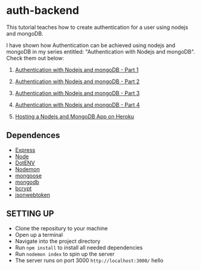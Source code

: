 # auth-backend
This tutorial teaches how to create authentication for a user using nodejs and mongoDB. 

I have shown how Authentication can be achieved using nodejs and mongoDB in my series entitled: "Authentication with Nodejs and mongoDB". Check them out below:

1. [Authentication with Nodejs and mongoDB - Part 1](https://dev.to/ebereplenty/authentication-with-nodejs-and-mongodb-part-1-10pn)

2. [Authentication with Nodejs and mongoDB - Part 2](https://dev.to/ebereplenty/authentication-with-nodejs-and-mongodb-part-2-1hg9)

3. [Authentication with Nodejs and mongoDB - Part 3](https://dev.to/ebereplenty/authentication-with-nodejs-and-mongodb-part-3-3mic)

4. [Authentication with Nodejs and mongoDB - Part 4](https://dev.to/ebereplenty/authentication-with-nodejs-and-mongodb-part-4-4p37)

5. [Hosting a Nodejs and MongoDB App on Heroku](https://dev.to/ebereplenty/hosting-a-nodejs-and-mongodb-app-on-heroku-38b8)

## Dependences
- [Express](https://www.npmjs.com/package/express)
- [Node](http://nodejs.org/)
- [DotENV](https://www.npmjs.com/package/dotenv)
- [Nodemon](https://www.npmjs.com/package/nodemon)
- [mongoose](https://mongoosejs.com/docs/)
- [mongodb](https://www.mongodb.com/cloud/atlas)
- [bcrypt](https://www.npmjs.com/package/bcrypt)
- [jsonwebtoken](https://www.npmjs.com/package/jsonwebtoken)


## SETTING UP 
- Clone the repositury to your machine
- Open up a terminal
- Navigate into the project directory
- Run <code>npm install</code> to install all needed dependencies
- Run <code>nodemon index</code> to spin up the server
- The server runs on port 3000 <code>http://localhost:3000/</code>
hello
